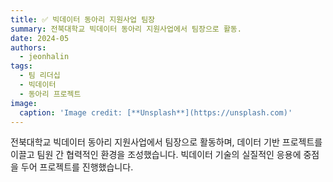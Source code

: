 ```yaml
---
title: ✅ 빅데이터 동아리 지원사업 팀장
summary: 전북대학교 빅데이터 동아리 지원사업에서 팀장으로 활동.
date: 2024-05
authors:
  - jeonhalin
tags:
  - 팀 리더십
  - 빅데이터
  - 동아리 프로젝트
image:
  caption: 'Image credit: [**Unsplash**](https://unsplash.com)'
---
```


전북대학교 빅데이터 동아리 지원사업에서 팀장으로 활동하며, 데이터 기반 프로젝트를 이끌고 팀원 간 협력적인 환경을 조성했습니다. 빅데이터 기술의 실질적인 응용에 중점을 두어 프로젝트를 진행했습니다.

